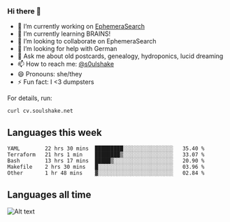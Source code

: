 ### Hi there 👋

<!--
**soulshake/soulshake** is a ✨ _special_ ✨ repository because its `README.md` (this file) appears on your GitHub profile.

Here are some ideas to get you started:

- 🔭 I’m currently working on ...
- 🌱 I’m currently learning ...
- 👯 I’m looking to collaborate on ...
- 🤔 I’m looking for help with ...
- 💬 Ask me about ...
- 📫 How to reach me: ...
- 😄 Pronouns: ...
- ⚡ Fun fact: ...
-->


- 🔭 I’m currently working on [EphemeraSearch](https://www.ephemerasearch.com/)
- 🌱 I’m currently learning BRAINS!
- 👯 I’m looking to collaborate on EphemeraSearch
- 🤔 I’m looking for help with German
- 💬 Ask me about old postcards, genealogy, hydroponics, lucid dreaming
- 📫 How to reach me: [@s0ulshake](https://twitter.com/soulshake)
- 😄 Pronouns: she/they
- ⚡ Fun fact: I <3 dumpsters

For details, run:

```
curl cv.soulshake.net
```

## Languages this week

<!--START_SECTION:waka-->
```text
YAML        22 hrs 30 mins  █████████░░░░░░░░░░░░░░░░   35.40 % 
Terraform   21 hrs 1 min    ████████▒░░░░░░░░░░░░░░░░   33.07 % 
Bash        13 hrs 17 mins  █████▒░░░░░░░░░░░░░░░░░░░   20.90 % 
Makefile    2 hrs 30 mins   █░░░░░░░░░░░░░░░░░░░░░░░░   03.96 % 
Other       1 hr 48 mins    ▓░░░░░░░░░░░░░░░░░░░░░░░░   02.84 % 
```
<!--END_SECTION:waka-->

## Languages all time
![Alt text](https://wakatime.com/share/@aj/6aa10b67-a5e9-4fb1-acaf-8692f4385172.svg)
